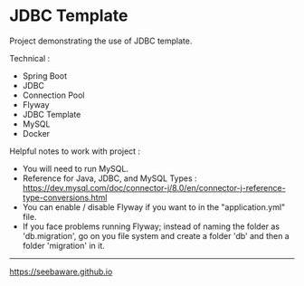# JDBC Template

Project demonstrating the use of JDBC template.

Technical :
- Spring Boot
- JDBC
- Connection Pool
- Flyway
- JDBC Template
- MySQL
- Docker

Helpful notes to work with project :
- You will need to run MySQL.
- Reference for Java, JDBC, and MySQL Types : https://dev.mysql.com/doc/connector-j/8.0/en/connector-j-reference-type-conversions.html
- You can enable / disable Flyway if you want to in the "application.yml" file.
- If you face problems running Flyway; instead of naming the folder as 'db.migration', go on you file system and create a folder 'db' and then a folder 'migration' in it.

---
https://seebaware.github.io